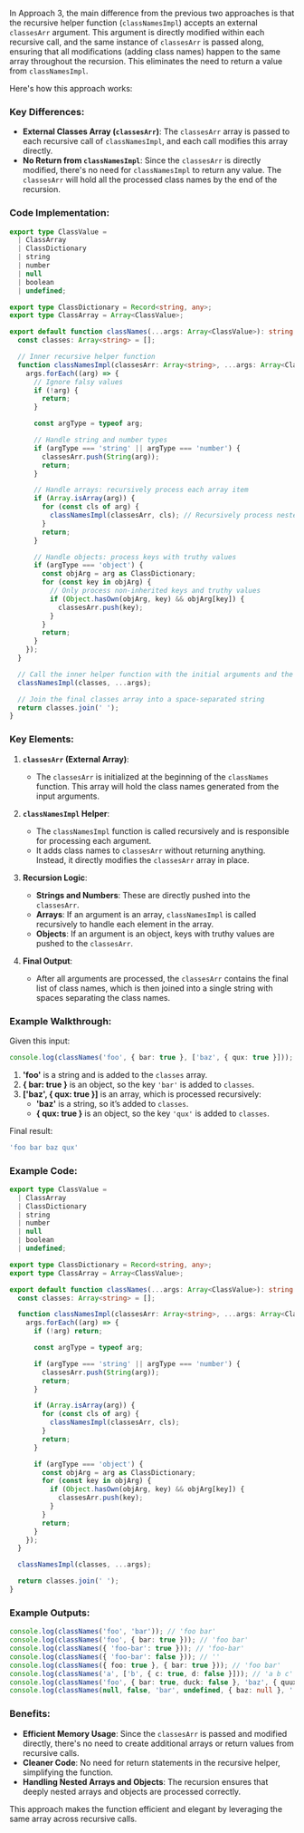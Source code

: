 In Approach 3, the main difference from the previous two approaches is that the recursive helper function (`classNamesImpl`) accepts an external `classesArr` argument. This argument is directly modified within each recursive call, and the same instance of `classesArr` is passed along, ensuring that all modifications (adding class names) happen to the same array throughout the recursion. This eliminates the need to return a value from `classNamesImpl`.

Here's how this approach works:

### Key Differences:
- **External Classes Array (`classesArr`)**: The `classesArr` array is passed to each recursive call of `classNamesImpl`, and each call modifies this array directly.
- **No Return from `classNamesImpl`**: Since the `classesArr` is directly modified, there's no need for `classNamesImpl` to return any value. The `classesArr` will hold all the processed class names by the end of the recursion.

### Code Implementation:
```typescript
export type ClassValue =
  | ClassArray
  | ClassDictionary
  | string
  | number
  | null
  | boolean
  | undefined;

export type ClassDictionary = Record<string, any>;
export type ClassArray = Array<ClassValue>;

export default function classNames(...args: Array<ClassValue>): string {
  const classes: Array<string> = [];

  // Inner recursive helper function
  function classNamesImpl(classesArr: Array<string>, ...args: Array<ClassValue>) {
    args.forEach((arg) => {
      // Ignore falsy values
      if (!arg) {
        return;
      }

      const argType = typeof arg;

      // Handle string and number types
      if (argType === 'string' || argType === 'number') {
        classesArr.push(String(arg));
        return;
      }

      // Handle arrays: recursively process each array item
      if (Array.isArray(arg)) {
        for (const cls of arg) {
          classNamesImpl(classesArr, cls); // Recursively process nested array
        }
        return;
      }

      // Handle objects: process keys with truthy values
      if (argType === 'object') {
        const objArg = arg as ClassDictionary;
        for (const key in objArg) {
          // Only process non-inherited keys and truthy values
          if (Object.hasOwn(objArg, key) && objArg[key]) {
            classesArr.push(key);
          }
        }
        return;
      }
    });
  }

  // Call the inner helper function with the initial arguments and the classes array
  classNamesImpl(classes, ...args);

  // Join the final classes array into a space-separated string
  return classes.join(' ');
}
```

### Key Elements:
1. **`classesArr` (External Array)**:
   - The `classesArr` is initialized at the beginning of the `classNames` function. This array will hold the class names generated from the input arguments.
   
2. **`classNamesImpl` Helper**:
   - The `classNamesImpl` function is called recursively and is responsible for processing each argument.
   - It adds class names to `classesArr` without returning anything. Instead, it directly modifies the `classesArr` array in place.

3. **Recursion Logic**:
   - **Strings and Numbers**: These are directly pushed into the `classesArr`.
   - **Arrays**: If an argument is an array, `classNamesImpl` is called recursively to handle each element in the array.
   - **Objects**: If an argument is an object, keys with truthy values are pushed to the `classesArr`.

4. **Final Output**:
   - After all arguments are processed, the `classesArr` contains the final list of class names, which is then joined into a single string with spaces separating the class names.

### Example Walkthrough:

Given this input:
```typescript
console.log(classNames('foo', { bar: true }, ['baz', { qux: true }]));
```

1. **'foo'** is a string and is added to the `classes` array.
2. **{ bar: true }** is an object, so the key `'bar'` is added to `classes`.
3. **['baz', { qux: true }]** is an array, which is processed recursively:
   - **'baz'** is a string, so it’s added to `classes`.
   - **{ qux: true }** is an object, so the key `'qux'` is added to `classes`.

Final result:
```javascript
'foo bar baz qux'
```

### Example Code:
```typescript
export type ClassValue =
  | ClassArray
  | ClassDictionary
  | string
  | number
  | null
  | boolean
  | undefined;

export type ClassDictionary = Record<string, any>;
export type ClassArray = Array<ClassValue>;

export default function classNames(...args: Array<ClassValue>): string {
  const classes: Array<string> = [];

  function classNamesImpl(classesArr: Array<string>, ...args: Array<ClassValue>) {
    args.forEach((arg) => {
      if (!arg) return;

      const argType = typeof arg;

      if (argType === 'string' || argType === 'number') {
        classesArr.push(String(arg));
        return;
      }

      if (Array.isArray(arg)) {
        for (const cls of arg) {
          classNamesImpl(classesArr, cls);
        }
        return;
      }

      if (argType === 'object') {
        const objArg = arg as ClassDictionary;
        for (const key in objArg) {
          if (Object.hasOwn(objArg, key) && objArg[key]) {
            classesArr.push(key);
          }
        }
        return;
      }
    });
  }

  classNamesImpl(classes, ...args);

  return classes.join(' ');
}
```

### Example Outputs:
```typescript
console.log(classNames('foo', 'bar')); // 'foo bar'
console.log(classNames('foo', { bar: true })); // 'foo bar'
console.log(classNames({ 'foo-bar': true })); // 'foo-bar'
console.log(classNames({ 'foo-bar': false })); // ''
console.log(classNames({ foo: true }, { bar: true })); // 'foo bar'
console.log(classNames('a', ['b', { c: true, d: false }])); // 'a b c'
console.log(classNames('foo', { bar: true, duck: false }, 'baz', { quux: true })); // 'foo bar baz quux'
console.log(classNames(null, false, 'bar', undefined, { baz: null }, '')); // 'bar'
```

### Benefits:
- **Efficient Memory Usage**: Since the `classesArr` is passed and modified directly, there's no need to create additional arrays or return values from recursive calls.
- **Cleaner Code**: No need for return statements in the recursive helper, simplifying the function.
- **Handling Nested Arrays and Objects**: The recursion ensures that deeply nested arrays and objects are processed correctly.

This approach makes the function efficient and elegant by leveraging the same array across recursive calls.